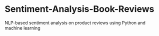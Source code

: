 # Sentiment-Analysis-Book-Reviews
NLP-based sentiment analysis on product reviews using Python and machine learning
